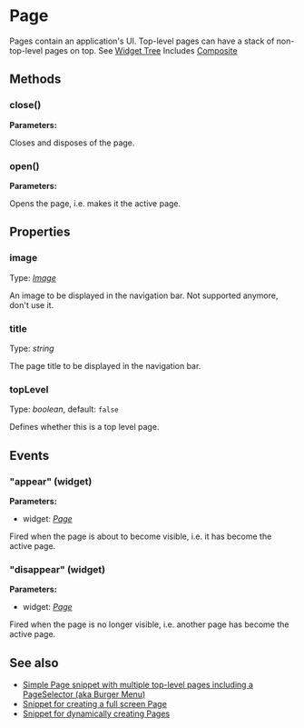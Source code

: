 ---
---
# Page

Pages contain an application's UI. Top-level pages can have a stack of non-top-level pages on top. See [Widget Tree](../ui)
Includes [Composite](Composite.md)

## Methods

### close()


**Parameters:**



Closes and disposes of the page.

### open()


**Parameters:**



Opens the page, i.e. makes it the active page.


## Properties

### image
Type: *[Image](../types.md#image)*

An image to be displayed in the navigation bar. Not supported anymore, don't use it.
### title

Type: *string*

The page title to be displayed in the navigation bar.
### topLevel

Type: *boolean*, default: `false`

Defines whether this is a top level page.

## Events

### "appear" (widget)

**Parameters:**

- widget: *[Page](Page.md)*

Fired when the page is about to become visible, i.e. it has become the active page.

### "disappear" (widget)

**Parameters:**

- widget: *[Page](Page.md)*

Fired when the page is no longer visible, i.e. another page has become the active page.


## See also

- [Simple Page snippet with multiple top-level pages including a PageSelector (aka Burger Menu)](https://github.com/eclipsesource/tabris-js/blob/v1.7.0/snippets/page/page.js)
- [Snippet for creating a full screen Page](https://github.com/eclipsesource/tabris-js/blob/v1.7.0/snippets/page-fullscreen/page-fullscreen.js)
- [Snippet for dynamically creating Pages](https://github.com/eclipsesource/tabris-js/blob/v1.7.0/snippets/page-add-dynamically/page-add-dynamically.js)

